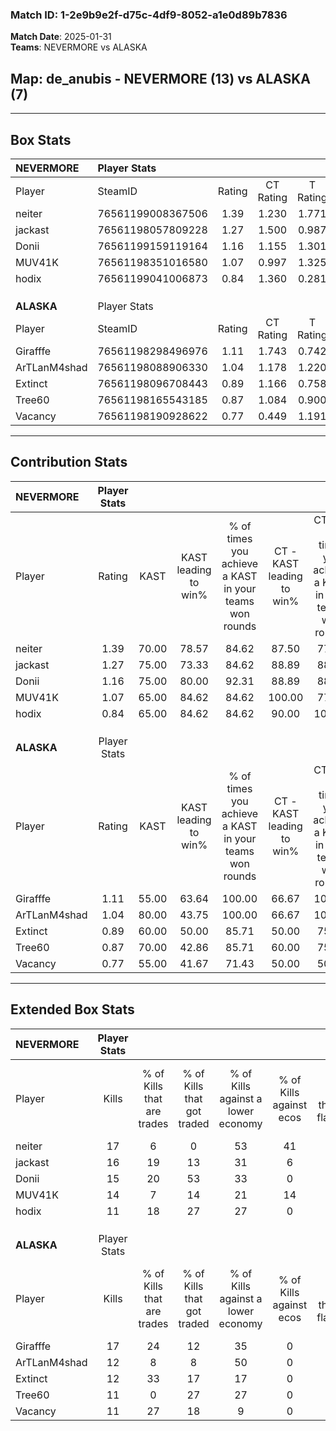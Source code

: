 ### Match ID: 1-2e9b9e2f-d75c-4df9-8052-a1e0d89b7836  
**Match Date**: 2025-01-31  
**Teams**: NEVERMORE vs ALASKA  

## **Map**: de_anubis - NEVERMORE (13) vs ALASKA (7)  
---  

## Box Stats  

| **NEVERMORE** | Player Stats      |        |           |          |       |       |       |         |        |      |     |
| :- | :- | :-: | :-: | :-: | :-: | :-: | :-: | :-: | :-: | :-: | :-: |
| Player        | SteamID           | Rating | CT Rating | T Rating | KAST  |  ADR  | Kills | Assists | Deaths | K/D  | HS% |
| neiter        | 76561199008367506 |  1.39  |   1.230   |  1.771   | 70.00 | 111.2 |  17   |   10    |   12   | 1.42 | 58  |
| jackast       | 76561198057809228 |  1.27  |   1.500   |  0.987   | 75.00 | 78.9  |  16   |    7    |   12   | 1.33 | 68  |
| Donii         | 76561199159119164 |  1.16  |   1.155   |  1.301   | 75.00 | 79.9  |  15   |    4    |   14   | 1.07 | 46  |
| MUV41K        | 76561198351016580 |  1.07  |   0.997   |  1.325   | 65.00 | 72.8  |  14   |    4    |   12   | 1.17 | 71  |
| hodix         | 76561199041006873 |  0.84  |   1.360   |  0.281   | 65.00 | 49.4  |  11   |    3    |   13   | 0.85 | 45  |
|               |                   |        |           |          |       |       |       |         |        |      |     |
|               |                   |        |           |          |       |       |       |         |        |      |     |
|               |                   |        |           |          |       |       |       |         |        |      |     |
| **ALASKA**    | Player Stats      |        |           |          |       |       |       |         |        |      |     |
| Player        | SteamID           | Rating | CT Rating | T Rating | KAST  |  ADR  | Kills | Assists | Deaths | K/D  | HS% |
| Girafffe      | 76561198298496976 |  1.11  |   1.743   |  0.742   | 55.00 | 77.9  |  17   |    2    |   13   | 1.31 | 52  |
| ArTLanM4shad  | 76561198088906330 |  1.04  |   1.178   |  1.220   | 80.00 | 77.3  |  12   |    6    |   15   | 0.80 | 41  |
| Extinct       | 76561198096708443 |  0.89  |   1.166   |  0.758   | 60.00 | 58.3  |  12   |    2    |   12   | 1.00 | 83  |
| Tree60        | 76561198165543185 |  0.87  |   1.084   |  0.900   | 70.00 | 78.8  |  11   |    4    |   17   | 0.65 | 36  |
| Vacancy       | 76561198190928622 |  0.77  |   0.449   |  1.191   | 55.00 | 75.6  |  11   |    4    |   16   | 0.69 | 72  |
---  

## Contribution Stats  

| **NEVERMORE** | Player Stats |       |                      |                                                        |                           |                                                             |                          |                                                            |
| :- | :-: | :-: | :-: | :-: | :-: | :-: | :-: | :-: |
| Player        |    Rating    | KAST  | KAST leading to win% | % of times you achieve a KAST in your teams won rounds | CT - KAST leading to win% | CT - % of times you achieve a KAST in your teams won rounds | T - KAST leading to win% | T - % of times you achieve a KAST in your teams won rounds |
| neiter        |     1.39     | 70.00 |        78.57         |                         84.62                          |           87.50           |                            77.78                            |          66.67           |                           100.00                           |
| jackast       |     1.27     | 75.00 |        73.33         |                         84.62                          |           88.89           |                            88.89                            |          50.00           |                           75.00                            |
| Donii         |     1.16     | 75.00 |        80.00         |                         92.31                          |           88.89           |                            88.89                            |          66.67           |                           100.00                           |
| MUV41K        |     1.07     | 65.00 |        84.62         |                         84.62                          |          100.00           |                            77.78                            |          66.67           |                           100.00                           |
| hodix         |     0.84     | 65.00 |        84.62         |                         84.62                          |           90.00           |                           100.00                            |          66.67           |                           50.00                            |
|               |              |       |                      |                                                        |                           |                                                             |                          |                                                            |
|               |              |       |                      |                                                        |                           |                                                             |                          |                                                            |
|               |              |       |                      |                                                        |                           |                                                             |                          |                                                            |
| **ALASKA**    | Player Stats |       |                      |                                                        |                           |                                                             |                          |                                                            |
| Player        |    Rating    | KAST  | KAST leading to win% | % of times you achieve a KAST in your teams won rounds | CT - KAST leading to win% | CT - % of times you achieve a KAST in your teams won rounds | T - KAST leading to win% | T - % of times you achieve a KAST in your teams won rounds |
| Girafffe      |     1.11     | 55.00 |        63.64         |                         100.00                         |           66.67           |                           100.00                            |          60.00           |                           100.00                           |
| ArTLanM4shad  |     1.04     | 80.00 |        43.75         |                         100.00                         |           66.67           |                           100.00                            |          30.00           |                           100.00                           |
| Extinct       |     0.89     | 60.00 |        50.00         |                         85.71                          |           50.00           |                            75.00                            |          50.00           |                           100.00                           |
| Tree60        |     0.87     | 70.00 |        42.86         |                         85.71                          |           60.00           |                            75.00                            |          33.33           |                           100.00                           |
| Vacancy       |     0.77     | 55.00 |        41.67         |                         71.43                          |           50.00           |                            50.00                            |          37.50           |                           100.00                           |
---  

## Extended Box Stats  

| **NEVERMORE** | Player Stats |                            |                            |                                    |                         |                              |                                 |        |                             |                                     |                          |                               |                            |
| :- | :-: | :-: | :-: | :-: | :-: | :-: | :-: | :-: | :-: | :-: | :-: | :-: | :-: |
| Player        |    Kills     | % of Kills that are trades | % of Kills that got traded | % of Kills against a lower economy | % of Kills against ecos | % of Kills that are flawless | % of Kills that are close duels | Deaths | % of Deaths that get traded | % of Deaths against a lower economy | % of Deaths against ecos | % of Deaths that are flawless | % of Deaths that are close |
| neiter        |      17      |             6              |             0              |                 53                 |           41            |              82              |                6                |   12   |             17              |                 17                  |            0             |              42               |             8              |
| jackast       |      16      |             19             |             13             |                 31                 |            6            |              38              |               13                |   12   |              8              |                 17                  |            8             |              67               |             0              |
| Donii         |      15      |             20             |             53             |                 33                 |            0            |              80              |                7                |   14   |             14              |                 21                  |            7             |              71               |             14             |
| MUV41K        |      14      |             7              |             14             |                 21                 |           14            |              71              |                0                |   12   |             17              |                 17                  |            0             |              58               |             17             |
| hodix         |      11      |             18             |             27             |                 27                 |            0            |              73              |                0                |   13   |             23              |                  8                  |            8             |              92               |             0              |
|               |              |                            |                            |                                    |                         |                              |                                 |        |                             |                                     |                          |                               |                            |
|               |              |                            |                            |                                    |                         |                              |                                 |        |                             |                                     |                          |                               |                            |
|               |              |                            |                            |                                    |                         |                              |                                 |        |                             |                                     |                          |                               |                            |
| **ALASKA**    | Player Stats |                            |                            |                                    |                         |                              |                                 |        |                             |                                     |                          |                               |                            |
| Player        |    Kills     | % of Kills that are trades | % of Kills that got traded | % of Kills against a lower economy | % of Kills against ecos | % of Kills that are flawless | % of Kills that are close duels | Deaths | % of Deaths that get traded | % of Deaths against a lower economy | % of Deaths against ecos | % of Deaths that are flawless | % of Deaths that are close |
| Girafffe      |      17      |             24             |             12             |                 35                 |            0            |              71              |                6                |   13   |              8              |                 23                  |            0             |              62               |             0              |
| ArTLanM4shad  |      12      |             8              |             8              |                 50                 |            0            |              83              |                0                |   15   |             40              |                 20                  |            0             |              87               |             7              |
| Extinct       |      12      |             33             |             17             |                 17                 |            0            |              42              |               25                |   12   |              8              |                 17                  |            0             |              92               |             0              |
| Tree60        |      11      |             0              |             27             |                 27                 |            0            |              73              |                9                |   17   |             24              |                 24                  |            0             |              53               |             6              |
| Vacancy       |      11      |             27             |             18             |                 9                  |            0            |              64              |                0                |   16   |             19              |                 31                  |            0             |              56               |             13             |
